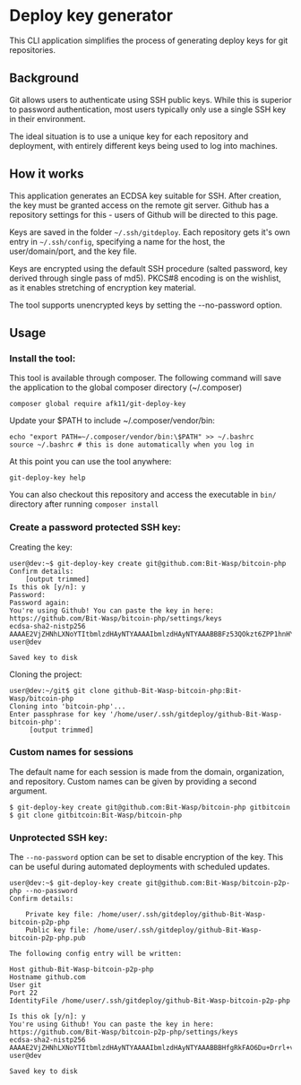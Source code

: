 # Deploy key generator

This CLI application simplifies the process of generating deploy keys
for git repositories.

## Background

Git allows users to authenticate using SSH public keys. While this is
superior to password authentication, most users typically only use a
single SSH key in their environment. 

The ideal situation is to use a unique key for each repository and 
deployment, with entirely different keys being used to log into machines.

## How it works

This application generates an ECDSA key suitable for SSH. After creation,
the key must be granted access on the remote git server. Github has a 
repository settings for this - users of Github will be directed to this 
page. 

Keys are saved in the folder `~/.ssh/gitdeploy`. Each repository gets 
it's own entry in `~/.ssh/config`, specifying a name for the host, the 
user/domain/port, and the key file.

Keys are encrypted using the default SSH procedure (salted password, key 
derived through single pass of md5). PKCS#8 encoding is on the wishlist, 
as it enables stretching of encryption key material. 

The tool supports unencrypted keys by setting the --no-password option.

## Usage

### Install the tool: 
 
This tool is available through composer. The following command will save
the application to the global composer directory (~/.composer)

    composer global require afk11/git-deploy-key
    
Update your $PATH to include ~/.composer/vendor/bin:

    echo "export PATH=~/.composer/vendor/bin:\$PATH" >> ~/.bashrc
    source ~/.bashrc # this is done automatically when you log in

At this point you can use the tool anywhere:
 
    git-deploy-key help

You can also checkout this repository and access the executable in `bin/` directory after running `composer install`

### Create a password protected SSH key: 

Creating the key: 

    user@dev:~$ git-deploy-key create git@github.com:Bit-Wasp/bitcoin-php
    Confirm details: 
        [output trimmed] 
    Is this ok [y/n]: y
    Password: 
    Password again:
    You're using Github! You can paste the key in here: https://github.com/Bit-Wasp/bitcoin-php/settings/keys
    ecdsa-sha2-nistp256 AAAAE2VjZHNhLXNoYTItbmlzdHAyNTYAAAAIbmlzdHAyNTYAAABBBFz53QOkzt6ZPP1hnHY5iDqcGgLho2eZQe0h0SsAWwiwiGwT3bv6HRkKIeFeonWEH/j/QOpZee+5UyVBcMbM0Es= user@dev
    
    Saved key to disk
    
Cloning the project: 

    user@dev:~/git$ git clone github-Bit-Wasp-bitcoin-php:Bit-Wasp/bitcoin-php 
    Cloning into 'bitcoin-php'...
    Enter passphrase for key '/home/user/.ssh/gitdeploy/github-Bit-Wasp-bitcoin-php': 
         [output trimmed]
         
### Custom names for sessions

The default name for each session is made from the domain, organization, 
and repository. Custom names can be given by providing a second argument.

    $ git-deploy-key create git@github.com:Bit-Wasp/bitcoin-php gitbitcoin
    $ git clone gitbitcoin:Bit-Wasp/bitcoin-php

### Unprotected SSH key: 

The `--no-password` option can be set to disable encryption of the key. 
This can be useful during automated deployments with scheduled updates.
 
    user@dev:~$ git-deploy-key create git@github.com:Bit-Wasp/bitcoin-p2p-php --no-password
    Confirm details: 
    
        Private key file: /home/user/.ssh/gitdeploy/github-Bit-Wasp-bitcoin-p2p-php
        Public key file: /home/user/.ssh/gitdeploy/github-Bit-Wasp-bitcoin-p2p-php.pub
    
    The following config entry will be written:
    
    Host github-Bit-Wasp-bitcoin-p2p-php
    Hostname github.com
    User git
    Port 22
    IdentityFile /home/user/.ssh/gitdeploy/github-Bit-Wasp-bitcoin-p2p-php
    
    Is this ok [y/n]: y
    You're using Github! You can paste the key in here: https://github.com/Bit-Wasp/bitcoin-p2p-php/settings/keys
    ecdsa-sha2-nistp256 AAAAE2VjZHNhLXNoYTItbmlzdHAyNTYAAAAIbmlzdHAyNTYAAABBBHfgRkFAO6Du+Drrl+viCa3PxZ51N3+SMxRj2kJ6AhN6XJifXTx39rJpbUGHpyKZQvyPC1/QQNtgShktOw0JPyw= user@dev
    
    Saved key to disk
     